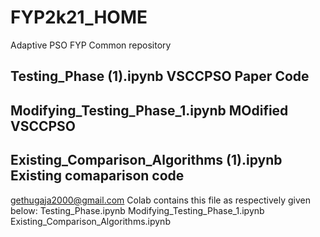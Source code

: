 # FYP2k21_HOME
Adaptive PSO FYP Common repository

## Testing_Phase (1).ipynb                  VSCCPSO Paper Code
## Modifying_Testing_Phase_1.ipynb          MOdified VSCCPSO 
## Existing_Comparison_Algorithms (1).ipynb Existing comaparison code

gethugaja2000@gmail.com Colab contains this file as respectively given below:
Testing_Phase.ipynb
Modifying_Testing_Phase_1.ipynb
Existing_Comparison_Algorithms.ipynb
